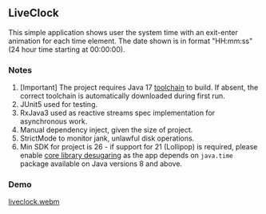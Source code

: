 ## LiveClock
This simple application shows user the system time with an exit-enter animation for each time element.
The date shown is in format "HH:mm:ss" (24 hour time starting at 00:00:00).

### Notes
1. [Important] The project requires Java 17 [toolchain](https://docs.gradle.org/current/userguide/toolchains.html) 
   to build. If absent, the correct toolchain is automatically downloaded during first run.
2. JUnit5 used for testing.
3. RxJava3 used as reactive streams spec implementation for asynchronous work.
4. Manual dependency inject, given the size of project.
5. StrictMode to monitor jank, unlawful disk operations.
6. Min SDK for project is 26 - if support for 21 (Lollipop) is required, please enable [core library desugaring](https://developer.android.com/studio/write/java8-support#library-desugaring) as the app depends on `java.time` 
   package available on Java versions 8 and above.

### Demo
[liveclock.webm](https://github.com/imGurpreetSK/LiveClock/assets/11317262/5a8fc3e0-0df6-44c4-bb22-704f31bbb24c)
